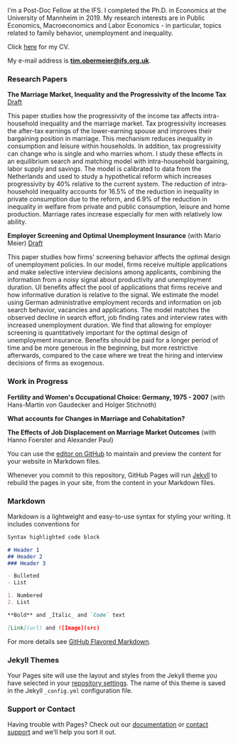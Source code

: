 I'm a Post-Doc Fellow at the IFS. I completed the Ph.D. in Economics at the University of Mannheim in 2019. My research interests are in Public Economics, Macroeconomics and Labor Economics - in particular, topics related to family behavior, unemployment and inequality.

Click [here](https://drive.google.com/open?id=1gXTh2PX1OS1Zb7RrJopb9-L04hUD6mT3) for my CV.

My e-mail address is **tim.obermeier@ifs.org.uk**.

### Research Papers

**The Marriage Market, Inequality and the Progressivity of the Income Tax**
[Draft](https://www.crctr224.de/en/research-output/discussion-papers/discussion-paper-archive/2019/the-marriage-market-inequality-and-the-progressivity-of-the-income-tax-tim-obermeier)

This paper studies how the progressivity of the income tax affects intra-household inequality and the marriage market. Tax progressivity increases the after-tax earnings of the lower-earning spouse and improves their bargaining position in marriage. This mechanism reduces inequality in consumption and leisure within households. In addition, tax progressivity can change who is single and who marries whom. I study these effects in an equilibrium search and matching model with intra-household bargaining, labor supply and savings. The model is calibrated to data from the Netherlands and used to study a hypothetical reform which increases progressivity by 40% relative to the current system. The reduction of intra-household inequality accounts for 16.5% of the reduction in inequality in private consumption due to the reform, and 6.9% of the reduction in inequality in welfare from private and public consumption, leisure and home production. Marriage rates increase especially for men with relatively low ability.

**Employer Screening and Optimal Unemployment Insurance** (with Mario Meier)
[Draft](https://drive.google.com/open?id=1tAGvMMD41NnBfn5gcK0CyfQrfQYDxN-5)

This paper studies how firms' screening behavior affects the optimal design of unemployment policies. In our model, firms receive multiple applications and make selective interview decisions among applicants, combining the information from a noisy signal about productivity and unemployment duration. UI benefits affect the pool of applications that firms receive and how informative duration is relative to the signal. We estimate the model using German administrative employment records and information on job search behavior, vacancies and applications. The model matches the observed decline in search effort, job finding rates and interview rates with increased unemployment duration. We find that allowing for employer screening is quantitatively important for the optimal design of unemployment insurance. Benefits should be paid for a longer period of time and be more generous in the beginning, but more restrictive afterwards, compared to the case where we treat the hiring and interview decisions of firms as exogenous. 

### Work in Progress

**Fertility and Women's Occupational Choice: Germany, 1975 - 2007** (with Hans-Martin von Gaudecker and Holger Stichnoth)

**What accounts for Changes in Marriage and Cohabitation?**

**The Effects of Job Displacement on Marriage Market Outcomes** (with Hanno Foerster and Alexander Paul)










You can use the [editor on GitHub](https://github.com/timobermeier/timobermeier.github.io/edit/master/index.md) to maintain and preview the content for your website in Markdown files.

Whenever you commit to this repository, GitHub Pages will run [Jekyll](https://jekyllrb.com/) to rebuild the pages in your site, from the content in your Markdown files.

### Markdown

Markdown is a lightweight and easy-to-use syntax for styling your writing. It includes conventions for

```markdown
Syntax highlighted code block

# Header 1
## Header 2
### Header 3

- Bulleted
- List

1. Numbered
2. List

**Bold** and _Italic_ and `Code` text

[Link](url) and ![Image](src)
```

For more details see [GitHub Flavored Markdown](https://guides.github.com/features/mastering-markdown/).

### Jekyll Themes

Your Pages site will use the layout and styles from the Jekyll theme you have selected in your [repository settings](https://github.com/timobermeier/timobermeier.github.io/settings). The name of this theme is saved in the Jekyll `_config.yml` configuration file.

### Support or Contact

Having trouble with Pages? Check out our [documentation](https://help.github.com/categories/github-pages-basics/) or [contact support](https://github.com/contact) and we’ll help you sort it out.
